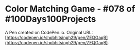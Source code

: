 # Color Matching Game - #078 of #100Days100Projects

A Pen created on CodePen.io. Original URL: [https://codepen.io/shobhitsingh29/pen/ZEQGaqB](https://codepen.io/shobhitsingh29/pen/ZEQGaqB).


